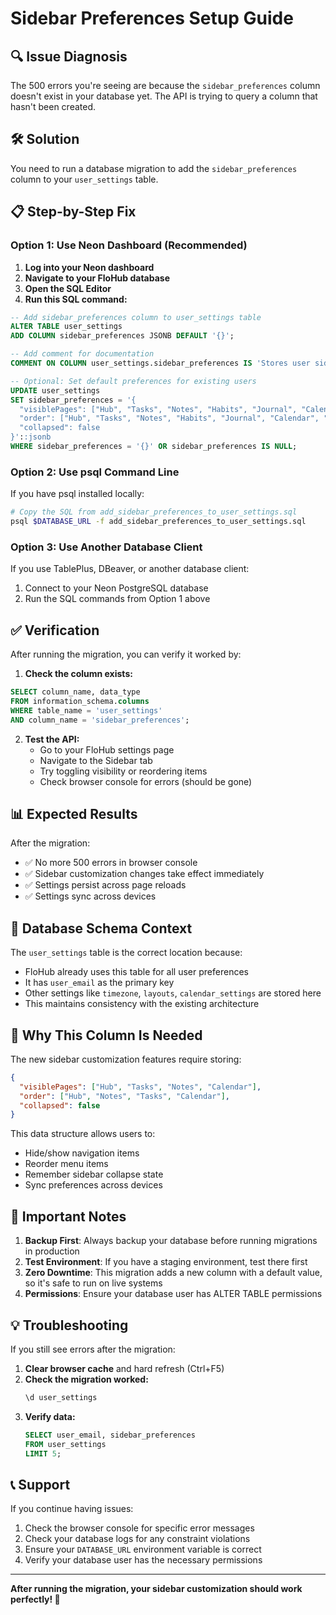 # Sidebar Preferences Setup Guide

## 🔍 Issue Diagnosis

The 500 errors you're seeing are because the `sidebar_preferences` column doesn't exist in your database yet. The API is trying to query a column that hasn't been created.

## 🛠️ Solution

You need to run a database migration to add the `sidebar_preferences` column to your `user_settings` table.

## 📋 Step-by-Step Fix

### Option 1: Use Neon Dashboard (Recommended)

1. **Log into your Neon dashboard**
2. **Navigate to your FloHub database**
3. **Open the SQL Editor**
4. **Run this SQL command:**

```sql
-- Add sidebar_preferences column to user_settings table
ALTER TABLE user_settings
ADD COLUMN sidebar_preferences JSONB DEFAULT '{}';

-- Add comment for documentation
COMMENT ON COLUMN user_settings.sidebar_preferences IS 'Stores user sidebar customization settings including visiblePages and order arrays';

-- Optional: Set default preferences for existing users
UPDATE user_settings 
SET sidebar_preferences = '{
  "visiblePages": ["Hub", "Tasks", "Notes", "Habits", "Journal", "Calendar", "Meetings", "Feedback"],
  "order": ["Hub", "Tasks", "Notes", "Habits", "Journal", "Calendar", "Meetings", "Feedback"],
  "collapsed": false
}'::jsonb
WHERE sidebar_preferences = '{}' OR sidebar_preferences IS NULL;
```

### Option 2: Use psql Command Line

If you have psql installed locally:

```bash
# Copy the SQL from add_sidebar_preferences_to_user_settings.sql
psql $DATABASE_URL -f add_sidebar_preferences_to_user_settings.sql
```

### Option 3: Use Another Database Client

If you use TablePlus, DBeaver, or another database client:

1. Connect to your Neon PostgreSQL database
2. Run the SQL commands from Option 1 above

## ✅ Verification

After running the migration, you can verify it worked by:

1. **Check the column exists:**
```sql
SELECT column_name, data_type 
FROM information_schema.columns 
WHERE table_name = 'user_settings' 
AND column_name = 'sidebar_preferences';
```

2. **Test the API:**
   - Go to your FloHub settings page
   - Navigate to the Sidebar tab
   - Try toggling visibility or reordering items
   - Check browser console for errors (should be gone)

## 📊 Expected Results

After the migration:
- ✅ No more 500 errors in browser console
- ✅ Sidebar customization changes take effect immediately
- ✅ Settings persist across page reloads
- ✅ Settings sync across devices

## 🔧 Database Schema Context

The `user_settings` table is the correct location because:
- FloHub already uses this table for all user preferences
- It has `user_email` as the primary key
- Other settings like `timezone`, `layouts`, `calendar_settings` are stored here
- This maintains consistency with the existing architecture

## 🎯 Why This Column Is Needed

The new sidebar customization features require storing:
```json
{
  "visiblePages": ["Hub", "Tasks", "Notes", "Calendar"],
  "order": ["Hub", "Notes", "Tasks", "Calendar"],
  "collapsed": false
}
```

This data structure allows users to:
- Hide/show navigation items
- Reorder menu items
- Remember sidebar collapse state
- Sync preferences across devices

## 🚨 Important Notes

1. **Backup First**: Always backup your database before running migrations in production
2. **Test Environment**: If you have a staging environment, test there first
3. **Zero Downtime**: This migration adds a new column with a default value, so it's safe to run on live systems
4. **Permissions**: Ensure your database user has ALTER TABLE permissions

## 💡 Troubleshooting

If you still see errors after the migration:

1. **Clear browser cache** and hard refresh (Ctrl+F5)
2. **Check the migration worked:**
   ```sql
   \d user_settings
   ```
3. **Verify data:**
   ```sql
   SELECT user_email, sidebar_preferences 
   FROM user_settings 
   LIMIT 5;
   ```

## 📞 Support

If you continue having issues:
1. Check the browser console for specific error messages
2. Check your database logs for any constraint violations
3. Ensure your `DATABASE_URL` environment variable is correct
4. Verify your database user has the necessary permissions

---

**After running the migration, your sidebar customization should work perfectly! 🎉**